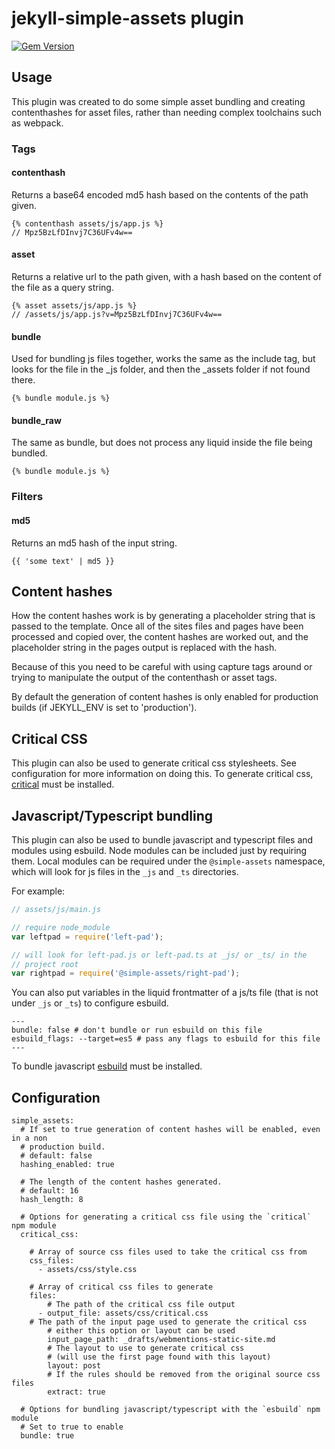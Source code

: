 # jekyll-simple-assets plugin

[![Gem Version](https://badge.fury.io/rb/jekyll-simple-assets.svg)](https://badge.fury.io/rb/jekyll-simple-assets)

## Usage

This plugin was created to do some simple asset bundling and creating
contenthashes for asset files, rather than needing complex toolchains such as
webpack.

### Tags

#### contenthash

Returns a base64 encoded md5 hash based on the contents of the path given.

```liquid
{% contenthash assets/js/app.js %}
// Mpz5BzLfDInvj7C36UFv4w==
```

#### asset

Returns a relative url to the path given, with a hash based on the content of
the file as a query string.

```liquid
{% asset assets/js/app.js %}
// /assets/js/app.js?v=Mpz5BzLfDInvj7C36UFv4w==
```

#### bundle

Used for bundling js files together, works the same as the include tag, but
looks for the file in the _js folder, and then the _assets folder if not found
there.

```liquid
{% bundle module.js %}
```

#### bundle_raw

The same as bundle, but does not process any liquid inside the file being
bundled.

```liquid
{% bundle module.js %}
```

### Filters

#### md5

Returns an md5 hash of the input string.

```liquid
{{ 'some text' | md5 }}
```

## Content hashes

How the content hashes work is by generating a placeholder string that is
passed to the template. Once all of the sites files and pages have been
processed and copied over, the content hashes are worked out, and the
placeholder string in the pages output is replaced with the hash.

Because of this you need to be careful with using capture tags around or trying
to manipulate the output of the contenthash or asset tags.

By default the generation of content hashes is only enabled for production
builds (if JEKYLL_ENV is set to 'production').

## Critical CSS

This plugin can also be used to generate critical css stylesheets. See
configuration for more information on doing this. To generate critical css,
[critical](https://github.com/addyosmani/critical) must be installed.

## Javascript/Typescript bundling

This plugin can also be used to bundle javascript and typescript files and
modules using esbuild. Node modules can be included just by requiring them.
Local modules can be required under the `@simple-assets` namespace, which
will look for js files in the `_js` and `_ts` directories.

For example:
```javascript
// assets/js/main.js

// require node_module
var leftpad = require('left-pad');

// will look for left-pad.js or left-pad.ts at _js/ or _ts/ in the
// project root
var rightpad = require('@simple-assets/right-pad');
```

You can also put variables in the liquid frontmatter of a js/ts file (that is
not under `_js` or `_ts`) to configure esbuild.

```liquid
---
bundle: false # don't bundle or run esbuild on this file
esbuild_flags: --target=es5 # pass any flags to esbuild for this file
---
```

To bundle javascript [esbuild](https://github.com/evanw/esbuild) must be
installed.

## Configuration

```
simple_assets:
  # If set to true generation of content hashes will be enabled, even in a non
  # production build.
  # default: false
  hashing_enabled: true

  # The length of the content hashes generated.
  # default: 16
  hash_length: 8

  # Options for generating a critical css file using the `critical` npm module
  critical_css:

    # Array of source css files used to take the critical css from
    css_files:
      - assets/css/style.css

    # Array of critical css files to generate
    files:
        # The path of the critical css file output
      - output_file: assets/css/critical.css
	# The path of the input page used to generate the critical css
        # either this option or layout can be used
        input_page_path: _drafts/webmentions-static-site.md
        # The layout to use to generate critical css
        # (will use the first page found with this layout)
        layout: post
        # If the rules should be removed from the original source css files
        extract: true

  # Options for bundling javascript/typescript with the `esbuild` npm module
  # Set to true to enable
  bundle: true
```
